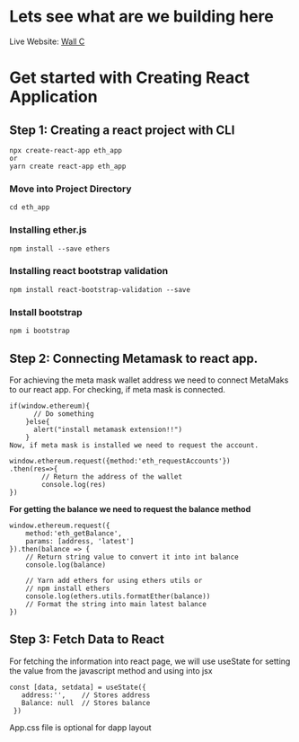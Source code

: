 # Lets see what are we building here

Live Website: [Wall C](https://wallc.netlify.app/)

# Get started with Creating React Application


## Step 1: Creating a react project with CLI

```
npx create-react-app eth_app
or
yarn create react-app eth_app

```

### Move into Project Directory

```
cd eth_app
```



### **Installing ether.js**

```
npm install --save ethers
```



### **Installing react bootstrap validation**

```
npm install react-bootstrap-validation --save
```



### **Install bootstrap**

```
npm i bootstrap
```


## Step 2: Connecting Metamask to react app. 

For achieving the meta mask wallet address we need to connect MetaMaks to our react app. For checking, if meta mask is connected.

```
if(window.ethereum){
      // Do something 
    }else{
      alert("install metamask extension!!")
    }
Now, if meta mask is installed we need to request the account.

window.ethereum.request({method:'eth_requestAccounts'})
.then(res=>{
        // Return the address of the wallet
        console.log(res) 
})
```

**For getting the balance we need to request the balance method**

```
window.ethereum.request({
    method:'eth_getBalance', 
    params: [address, 'latest']
}).then(balance => {
    // Return string value to convert it into int balance
    console.log(balance) 
      
    // Yarn add ethers for using ethers utils or
    // npm install ethers
    console.log(ethers.utils.formatEther(balance))
    // Format the string into main latest balance
})
```

## Step 3: Fetch Data to React
 
For fetching the information into react page, we will use useState for setting the value from the javascript method and using into jsx

 ```
const [data, setdata] = useState({
    address:'',    // Stores address
    Balance: null  // Stores balance
  })
```

App.css file is optional for dapp layout

